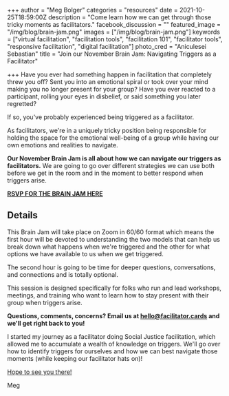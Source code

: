 +++
author = "Meg Bolger"
categories = "resources"
date = 2021-10-25T18:59:00Z
description = "Come learn how we can get through those tricky moments as facilitators."
facebook_discussion = ""
featured_image = "/img/blog/brain-jam.png"
images = ["/img/blog/brain-jam.png"]
keywords = ["virtual facilitation", "facilitation tools", "facilitation 101", "facilitator tools", "responsive facilitation", "digital facilitation"]
photo_cred = "Aniculesei Sebastian"
title = "Join our November Brain Jam: Navigating Triggers as a Facilitator"

+++
Have you ever had something happen in facilitation that completely threw you off? Sent you into an emotional spiral or took over your mind making you no longer present for your group? Have you ever reacted to a participant, rolling your eyes in disbelief, or said something you later regretted?

If so, you've probably experienced being triggered as a facilitator.

As facilitators, we're in a uniquely tricky position being responsible for holding the space for the emotional well-being of a group while having our own emotions and realities to navigate.

**Our November Brain Jam is all about how we can navigate our triggers as facilitators.** We are going to go over different strategies we can use both before we get in the room and in the moment to better respond when triggers arise.

[**RSVP FOR THE BRAIN JAM HERE**](https://lu.ma/nov-brain-jam)

## Details

This Brain Jam will take place on Zoom in 60/60 format which means the first hour will be devoted to understanding the two models that can help us break down what happens when we're triggered and the other for what options we have available to us when we get triggered.

The second hour is going to be time for deeper questions, conversations, and connections and is totally optional.

This session is designed specifically for folks who run and lead workshops, meetings, and training who want to learn how to stay present with their group when triggers arise.

**Questions, comments, concerns? Email us at hello@facilitator.cards and we'll get right back to you!**

I started my journey as a facilitator doing Social Justice facilitation, which allowed me to accumulate a wealth of knowledge on triggers. We'll go over how to identify triggers for ourselves and how we can best navigate those moments (while keeping our facilitator hats on)!

[Hope to see you there!]()

Meg